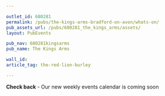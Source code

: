 ```yaml
---

outlet_id: 680281
permalink: /pubs/the-kings-arms-bradford-on-avon/whats-on/
pub_assets_url: /pubs/680281_the_kings_arms/assets/
layout: PubEvents

pub_nav: 680281kingsarms
pub_name: The Kings Arms

wall_id:
article_tag: the-red-lion-burley

---
```


**Check back** - Our new weekly events calendar is coming soon